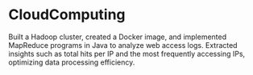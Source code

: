 # CloudComputing
Built a Hadoop cluster, created a Docker image, and implemented MapReduce programs in Java to analyze web access logs.
Extracted insights such as total hits per IP and the most frequently accessing IPs, optimizing data processing efficiency.
